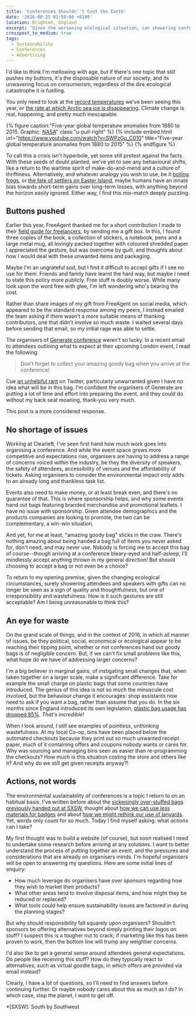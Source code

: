 ```yaml
---
title: 'Conferences Shouldn''t Cost the Earth'
date: '2016-08-25 01:50:00 +0100'
location: Brighton, England
excerpt: 'Given the worsening ecological situation, can showering conference attendees with gifts still be seen as an act of thoughtfulness?'
crosspost_to_medium: true
tags:
  - Sustainability
  - Conferences
  - Advertising
---
```

I'd like to think I'm mellowing with age, but if there's one topic that still pushes my buttons, it's the disposable nature of our society, and its unwavering focus on consumerism, regardless of the dire ecological catastrophe it is fuelling.

You only need to look at the [record temperatures][1] we've been seeing this year, or [the rate at which Arctic sea ice is disappearing][2]. Climate change is real, happening, and pretty much inescapable.

{% figure caption:"Five-year global temperature anomalies from 1880 to 2015. Graphic: [NASA](http://svs.gsfc.nasa.gov/cgi-bin/details.cgi?aid=4419)" class:"u-pull-right" %}
{% include embed.html url="https://www.youtube.com/watch?v=SWPzGo_C010" title="Five-year global temperature anomalies from 1880 to 2015" %}
{% endfigure %}

To call this a crisis isn't hyperbole, yet some still protest against the facts. With these seeds of doubt planted, we've yet to see any behavioural shifts, like a return to the wartime spirit of make-do-and-mend and a culture of thriftiness. Alternatively, and whatever analogy you wish to use, be it [boiling frogs][3], or [the fate of settlers on Easter Island][4], maybe humans have an innate bias towards short-term gains over long-term losses, with anything beyond the horizon easily ignored. Either way, I find this mis-match deeply puzzling.

## Buttons pushed
Earlier this year, FreeAgent thanked me for a short contribution I made to their [field guide for freelancers][5], by sending me a gift box. In this, I found three copies of the book, a collection of stickers, a notebook, pens and a large metal mug, all lovingly packed together with coloured shredded paper. I appreciated the gesture, but was overcome by guilt, and thoughts about how I would deal with these unwanted items and packaging.

Maybe I'm an ungrateful sod, but I find it difficult to accept gifts if I see no use for them. Friends and family have learnt the hard way, but maybe I need to state this policy more publicly. Free stuff is doubly worse. While many look upon the word free with glee, I'm left wondering who's bearing the cost.

Rather than share images of my gift from FreeAgent on social media, which appeared to be the standard response among my peers, I instead emailed the team asking if there wasn't a more suitable means of thanking contributors, one that didn't involve so much waste. I waited several days before sending that email, so my initial rage was able to settle.

The organisers of [Generate conference][6] weren't so lucky. In a recent email to attendees outlining what to expect at their upcoming London event, I read the following:

> Don't forget to collect your amazing goody bag when you arrive at the conference!

Cue [an unhelpful rant][7] on Twitter, particularly unwarranted given I have no idea what will be in this bag. I'm confident the organisers of Generate are putting a lot of time and effort into preparing the event, and they could do without my back seat moaning, thank-you very much.

This post is a more considered response.

## No shortage of issues
Working at Clearleft, I've seen first hand how much work goes into organising a conference. And while the event space grows more competitive and expectations rise, organisers are having to address a range of concerns voiced within the industry, be they the diversity of speakers, the safety of attendees, accessibility of venues and the affordability of tickets. Asking organisers to consider the environmental impact only adds to an already long and thankless task list.

Events also need to make money, or at least break even, and there's no guarantee of that. This is where sponsorship helps, and why some events hand out bags featuring branded merchandise and promotional leaflets. I have no issue with sponsorship. Given attendee demographics and the products companies are looking to promote, the two can be complementary, a win-win situation.

And yet, for me at least, "amazing goody bag" sticks in the craw. There's nothing amazing about being handed a bag full of items you never asked for, don't need, and may never use. Nobody is forcing me to accept this bag of course--though arriving at a conference bleary-eyed and half-asleep, I'll mindlessly accept anything thrown in my general direction! But should choosing to accept a bag or not even be a choice?

To return to my opening premise, given the changing ecological circumstances, surely showering attendees and speakers with gifts can no longer be seen as a sign of quality and thoughtfulness, but one of irresponsibility and wastefulness. How is it such gestures are still acceptable? Am I being unreasonable to think this?

## An eye for waste
On the grand scale of things, and in the context of 2016, in which all manner of issues, be they political, social, economical or ecological appear to be reaching their tipping point, whether or not conferences hand out goody bags is of negligible concern. But, if we can't fix small problems like this, what hope do we have of addressing larger concerns?

I'm a big believer in marginal gains, of instigating small changes that, when taken together on a larger scale, make a significant difference. Take for example the small charge on plastic bags that some countries have introduced. The genius of this idea is not so much the minuscule cost involved, but the behaviour change it encourages: shop assistants now need to ask if you want a bag, rather than assume that you do. In the six months since England introduced its own legislation, [plastic bag usage has dropped 85%][8]. *That's incredible!*

When I look around, I still see examples of pointless, unthinking wastefulness. At my local Co-op, bins have been placed below the automated checkouts because they print out so much unwanted receipt paper, much of it containing offers and coupons nobody wants or cares for. Why was sourcing and managing bins seen as easier than re-programming the checkouts? How much is this situation costing the store and others like it? And why do we still get given receipts anyway?!

## Actions, not words
The environmental sustainability of conferences is a topic I return to on an habitual basis. I've written before about the [sickeningly over-stuffed bags previously handed out at SXSW][9], thought about [how we can use less materials for badges][10] and about [how we might rethink our use of lanyards][11]. Yet, words only count for so much. Today I find myself asking: what *actions* can I take?

My first thought was to build a website (of course), but soon realised I need to undertake some research before arriving at any solutions. I want to better understand the process of putting together an event, and the pressures and considerations that are already on organisers minds. I'm hopeful organisers will be open to answering my questions. Here are some initial lines of enquiry:

* How much leverage do organisers have over sponsors regarding how they wish to market their products?
* What other areas tend to involve disposal items, and how might they be reduced or replaced?
* What tools could help ensure sustainability issues are factored in during the planning stages?

But why should responsibility fall squarely upon organisers? Shouldn't sponsors be offering alternatives beyond simply printing their logos on stuff? I suspect this is a tougher nut to crack; if marketing like this has been proven to work, then the bottom line will trump any weightier concerns.

I'd also like to get a general sense around attendees general expectations. Do people like receiving this stuff? How do they typically react to alternatives, such as virtual goodie bags, in which offers are provided via email instead?

Clearly, I have a lot of questions, so I'll need to find answers before continuing further. Or maybe nobody cares about this as much as I do? In which case, stop the planet, I want to get off.

[1]: https://www.theguardian.com/science/2016/mar/14/february-breaks-global-temperature-records-by-shocking-amount
[2]: https://www.theguardian.com/environment/climate-consensus-97-per-cent/2016/aug/22/historical-documents-reveal-arctic-sea-ice-is-disappearing-at-record-speed
[3]: https://en.wikipedia.org/wiki/Boiling_frog
[4]: /2016/04/easter_island
[5]: https://www.freeagent.com/fieldguide/
[6]: http://www.generateconf.com
[7]: https://twitter.com/paulrobertlloyd/status/768395089395781632
[8]: https://www.theguardian.com/environment/2016/jul/30/england-plastic-bag-usage-drops-85-per-cent-since-5p-charged-introduced
[9]: /2009/03/nothing_green_about_sxsw
[10]: /2010/08/dconstruct_conference_badge
[11]: /2015/07/lanyards

*[SXSW]: South by Southwest
